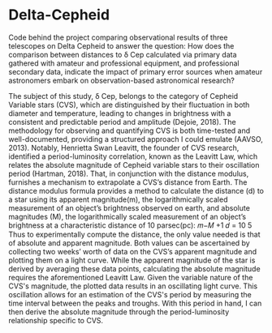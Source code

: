 # Delta-Cepheid
Code behind the project comparing observational results of three telescopes on Delta Cepheid to answer the question: How does the comparison between distances to δ Cep calculated via primary data gathered with amateur and professional equipment, and professional secondary data, indicate the impact of primary error sources when amateur astronomers embark on observation-based astronomical research?


The subject of this study, δ Cep, belongs to the category of Cepheid Variable stars (CVS), which are distinguished by their fluctuation in both diameter and temperature, leading to changes in brightness with a consistent and predictable period and amplitude (Dejoie, 2018). The methodology for observing and quantifying CVS is both time-tested and well-documented, providing a structured approach I could emulate (AAVSO, 2013). Notably, Henrietta Swan Leavitt, the founder of CVS research, identified a period-luminosity correlation, known as the Leavitt Law, which relates the absolute magnitude of Cepheid variable stars to their oscillation period (Hartman, 2018). That, in conjunction with the distance modulus, furnishes a mechanism to extrapolate a CVS’s distance from Earth.
The distance modulus formula provides a method to calculate the distance (d) to a
star using its apparent magnitude(m), the logarithmically scaled measurement of an
object’s brightness observed on earth, and absolute magnitudes (M), the logarithmically
scaled measurement of an object’s brightness at a characteristic distance of 10 parsec(pc):
𝑚−𝑀 +1 𝑑 = 10 5
Thus to experimentally compute the distance, the only value needed is that of absolute and apparent magnitude. Both values can be ascertained by collecting two weeks’ worth of data on the CVS’s apparent magnitude and plotting them on a light curve. While the apparent magnitude of the star is derived by averaging these data points, calculating the absolute magnitude requires the aforementioned Leavitt Law. Given the variable nature of the CVS's magnitude, the plotted data results in an oscillating light curve. This oscillation allows for an estimation of the CVS's period by measuring the time interval between the peaks and troughs. With this period in hand, I can then derive the absolute magnitude through the period-luminosity relationship specific to CVS.

